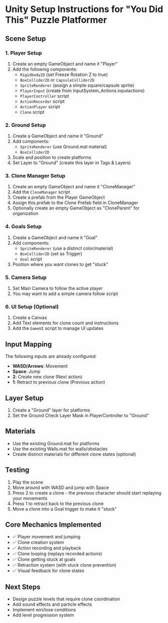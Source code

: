 # Unity Setup Instructions for "You Did This" Puzzle Platformer

## Scene Setup

### 1. Player Setup
1. Create an empty GameObject and name it "Player"
2. Add the following components:
   - `Rigidbody2D` (set Freeze Rotation Z to true)
   - `BoxCollider2D` or `CapsuleCollider2D`
   - `SpriteRenderer` (assign a simple square/capsule sprite)
   - `PlayerInput` (create from InputSystem_Actions.inputactions)
   - `PlayerController` script
   - `ActionRecorder` script
   - `ActionPlayer` script
   - `Clone` script

### 2. Ground Setup
1. Create a GameObject and name it "Ground"
2. Add components:
   - `SpriteRenderer` (use Ground.mat material)
   - `BoxCollider2D`
3. Scale and position to create platforms
4. Set Layer to "Ground" (create this layer in Tags & Layers)

### 3. Clone Manager Setup
1. Create an empty GameObject and name it "CloneManager"
2. Add the `CloneManager` script
3. Create a prefab from the Player GameObject
4. Assign this prefab to the Clone Prefab field in CloneManager
5. Optionally create an empty GameObject as "CloneParent" for organization

### 4. Goals Setup
1. Create a GameObject and name it "Goal"
2. Add components:
   - `SpriteRenderer` (use a distinct color/material)
   - `BoxCollider2D` (set as Trigger)
   - `Goal` script
3. Position where you want clones to get "stuck"

### 5. Camera Setup
1. Set Main Camera to follow the active player
2. You may want to add a simple camera follow script

### 6. UI Setup (Optional)
1. Create a Canvas
2. Add Text elements for clone count and instructions
3. Add the `GameUI` script to manage UI updates

## Input Mapping
The following inputs are already configured:
- **WASD/Arrows**: Movement
- **Space**: Jump  
- **2**: Create new clone (Next action)
- **1**: Retract to previous clone (Previous action)

## Layer Setup
1. Create a "Ground" layer for platforms
2. Set the Ground Check Layer Mask in PlayerController to "Ground"

## Materials
- Use the existing Ground.mat for platforms
- Use the existing Walls.mat for walls/obstacles
- Create distinct materials for different clone states (optional)

## Testing
1. Play the scene
2. Move around with WASD and jump with Space
3. Press 2 to create a clone - the previous character should start replaying your movements
4. Press 1 to retract back to the previous clone
5. Move a clone into a Goal trigger to make it "stuck"

## Core Mechanics Implemented
- ✅ Player movement and jumping
- ✅ Clone creation system
- ✅ Action recording and playback
- ✅ Clone looping (replays recorded actions)
- ✅ Clone getting stuck at goals
- ✅ Retraction system (with stuck clone prevention)
- ✅ Visual feedback for clone states

## Next Steps
- Design puzzle levels that require clone coordination
- Add sound effects and particle effects
- Implement win/lose conditions
- Add level progression system